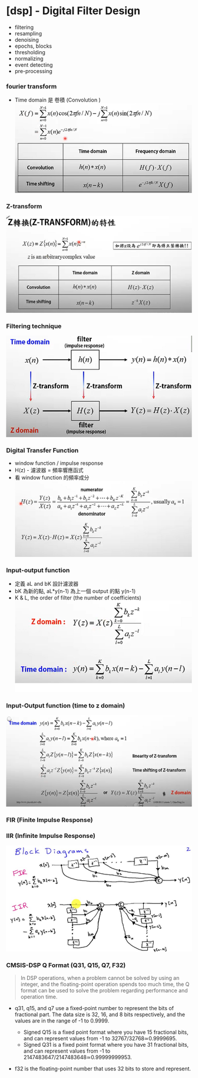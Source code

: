 # [dsp] - Digital Filter Design

* filtering
* resampling
* denoising
* epochs, blocks
* thresholding
* normalizing
* event detecting
* pre-processing

### fourier transform
* Time domain 是 卷積 (Convolution )
![](../assets/img/fourier_transform.png)


### Z-transform
![](../assets/img/z_transform.png)

### Filtering technique
![](../assets/img/filtering_technique.png)

### Digital Transfer Function
* window function / impulse response 
* H(z) - 濾波器 = 頻率響應函式
* 看 window function 的頻率成分
![](../assets/img/digital_transfer_function.png)

### Input-output function
* 定義 aL and bK 設計濾波器
* bK 為新的點, aL*y(n-1) 為上一個 output 的點 y(n-1)
* K & L, the order of filter (the number of coefficients)
![](../assets/img/input_output_function.png)

### Input-Output function (time to z domain)
![](../assets/img/intput_output_domain_transfer.png)

### FIR (Finite Impulse Response)

### IIR (Infinite Impulse Response)

![](../assets/img/iir_vs_fir.jpg)



### CMSIS-DSP Q Format (Q31, Q15, Q7, F32)

> In DSP operations, when a problem cannot be solved by using an integer, and the floating-point operation spends too much time, the Q format can be used to solve the problem regarding performance and operation time.

* q31, q15, and q7 use a fixed-point number to represent the bits of fractional part. The data size is 32, 16, and 8 bits respectively, and the values are in the range of -1 to 0.9999.

  - Signed Q15 is a fixed point format where you have 15 fractional bits, and can represent values from -1 to 32767/32768≃0.9999695.
  - Signed Q31 is a fixed point format where you have 31 fractional bits, and can represent values from -1 to 2147483647/2147483648≃0.99999999953.

* f32 is the floating-point number that uses 32 bits to store and represent.